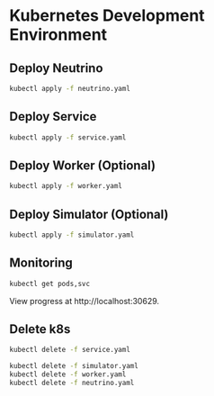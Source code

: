 # Kubernetes Development Environment

## Deploy Neutrino
```bash
kubectl apply -f neutrino.yaml
```

## Deploy Service
```bash
kubectl apply -f service.yaml
```

## Deploy Worker (Optional)
```bash
kubectl apply -f worker.yaml
```

## Deploy Simulator (Optional)
```bash
kubectl apply -f simulator.yaml
```

## Monitoring
```bash
kubectl get pods,svc
```

View progress at http://localhost:30629.

## Delete k8s
```bash
kubectl delete -f service.yaml

kubectl delete -f simulator.yaml
kubectl delete -f worker.yaml
kubectl delete -f neutrino.yaml
```
